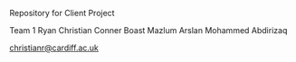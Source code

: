 Repository for Client Project

Team 1
Ryan Christian
Conner Boast
Mazlum Arslan
Mohammed Abdirizaq

christianr@cardiff.ac.uk